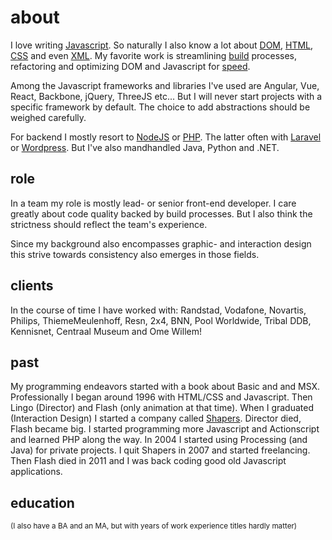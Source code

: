 <!--
  id: 324
  date: 2007-01-04
  modified: 2019-09-19
  slug: about
  type: page
  metaKeyword: about
  metaDescription: I love writing Javascript. So naturally I know a lot about: DOM, HTML , CSS, XML. Streamlining build processes is also one of my favorite pasttimes.
-->

# about

I love writing [Javascript](/search/javascript). So naturally I also know a lot about [DOM](/search/dom), [HTML](/search/html), [CSS](/search/css) and even [XML](/search/xml).
My favorite work is streamlining [build](/search/build) processes, refactoring and optimizing DOM and Javascript for [speed](/search/speed).

Among the Javascript frameworks and libraries I've used are Angular, Vue, React, Backbone, jQuery, ThreeJS etc... But I will never start projects with a specific framework by default. The choice to add abstractions should be weighed carefully.

For backend I mostly resort to [NodeJS](/search/node) or [PHP](/search/php). The latter often with [Laravel](/search/laravel) or [Wordpress](/search/wordpress).
But I've also mandhandled Java, Python and .NET.

## role

In a team my role is mostly lead- or senior front-end developer. I care greatly about code quality backed by build processes. But I also think the strictness should reflect the team's experience.

Since my background also encompasses graphic- and interaction design this strive towards consistency also emerges in those fields.

## clients

In the course of time I have worked with: Randstad, Vodafone, Novartis, Philips, ThiemeMeulenhoff, Resn, 2x4, BNN, Pool Worldwide, Tribal DDB, Kennisnet, Centraal Museum and Ome Willem!

## past

My programming endeavors started with a book about Basic and and MSX.
Professionally I began around 1996 with HTML/CSS and Javascript. Then Lingo (Director) and Flash (only animation at that time).
When I graduated (Interaction Design) I started a company called [Shapers](https://shapers.nl). Director died, Flash became big. I started programming more Javascript and Actionscript and learned PHP along the way.
In 2004 I started using Processing (and Java) for private projects.
I quit Shapers in 2007 and started freelancing.
Then Flash died in 2011 and I was back coding good old Javascript applications.

## education

<small>(I also have a BA and an MA, but with years of work experience titles hardly matter)</small>